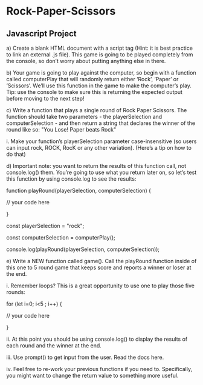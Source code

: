 # Rock-Paper-Scissors
## Javascript Project

a) Create a blank HTML document with a script tag (Hint: it is best practice to link an
external .js file). This game is going to be played completely from the console, so don’t
worry about putting anything else in there.

b) Your game is going to play against the computer, so begin with a function called
computerPlay that will randomly return either ‘Rock’, ‘Paper’ or ‘Scissors’. We’ll use this function in the game to make the computer’s play. Tip: use the console to make sure this is returning the expected output before moving to the next step!

c) Write a function that plays a single round of Rock Paper Scissors. The function should take two parameters - the playerSelection and computerSelection - and then return a string that declares the winner of the round like so: "You Lose! Paper beats Rock"

i. Make your function’s playerSelection parameter case-insensitive (so users can input rock, ROCK, RocK or any other variation). (Here’s a tip on how to do that)

d) Important note: you want to return the results of this function call, not console.log() them. You’re going to use what you return later on, so let’s test this function by using console.log to see the results:

function playRound(playerSelection, computerSelection) {

// your code here 

}


const playerSelection = "rock";

const computerSelection = computerPlay();

console.log(playRound(playerSelection, computerSelection));


e) Write a NEW function called game(). Call the playRound function inside of this one to 5 round game that keeps score and reports a winner or loser at the end.

i. Remember loops? This is a great opportunity to use one to play those five rounds:


for (let i=0; i<5 ; i++) {

// your code here

}


ii. At this point you should be using console.log() to display the results of each round and the winner at the end.

iii. Use prompt() to get input from the user. Read the docs here.

iv. Feel free to re-work your previous functions if you need to. Specifically, you might want to change the return value to something more useful.




